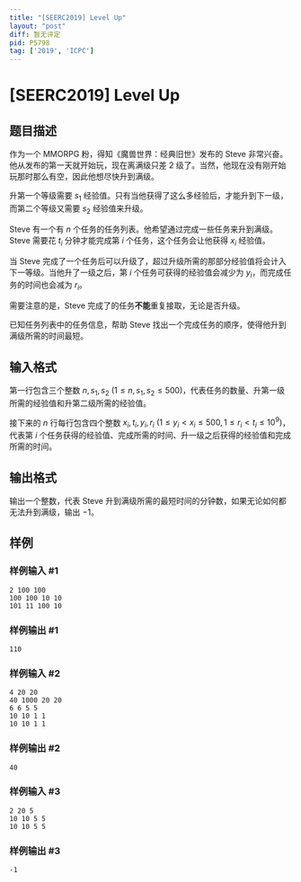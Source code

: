 ```yaml
---
title: "[SEERC2019] Level Up"
layout: "post"
diff: 暂无评定
pid: P5798
tag: ['2019', 'ICPC']
---
```

# [SEERC2019] Level Up
## 题目描述

作为一个 MMORPG 粉，得知《魔兽世界：经典旧世》发布的 Steve 非常兴奋。他从发布的第一天就开始玩，现在离满级只差 $2$ 级了。当然，他现在没有刚开始玩那时那么有空，因此他想尽快升到满级。

升第一个等级需要 $s_1$ 经验值。只有当他获得了这么多经验后，才能升到下一级，而第二个等级又需要 $s_2$ 经验值来升级。

Steve 有一个有 $n$ 个任务的任务列表。他希望通过完成一些任务来升到满级。Steve 需要花 $t_i$ 分钟才能完成第 $i$ 个任务，这个任务会让他获得 $x_i$ 经验值。

当 Steve 完成了一个任务后可以升级了，超过升级所需的那部分经验值将会计入下一等级。当他升了一级之后，第 $i$ 个任务可获得的经验值会减少为 $y_i$，而完成任务的时间也会减为 $r_i$。

需要注意的是，Steve 完成了的任务**不能**重复接取，无论是否升级。

已知任务列表中的任务信息，帮助 Steve 找出一个完成任务的顺序，使得他升到满级所需的时间最短。
## 输入格式

第一行包含三个整数 $n, s_1, s_2 \ (1 \leq n, s_1, s_2 \leq 500)$，代表任务的数量、升第一级所需的经验值和升第二级所需的经验值。 

接下来的 $n$ 行每行包含四个整数 $x_i, t_i, y_i, r_i \ (1 \leq y_i < x_i \leq 500, 1 \leq r_i < t_i \leq 10^9)$，代表第 $i$ 个任务获得的经验值、完成所需的时间、升一级之后获得的经验值和完成所需的时间。
## 输出格式

输出一个整数，代表 Steve 升到满级所需的最短时间的分钟数，如果无论如何都无法升到满级，输出 $-1$。
## 样例

### 样例输入 #1
```
2 100 100
100 100 10 10
101 11 100 10
```
### 样例输出 #1
```
110
```
### 样例输入 #2
```
4 20 20
40 1000 20 20
6 6 5 5
10 10 1 1
10 10 1 1
```
### 样例输出 #2
```
40
```
### 样例输入 #3
```
2 20 5
10 10 5 5
10 10 5 5
```
### 样例输出 #3
```
-1
```
